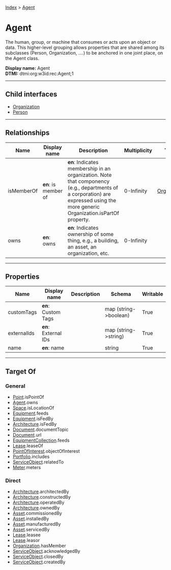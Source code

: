 [Index](../index.md) > [Agent](#)
# Agent

The human, group, or machine that consumes or acts upon an object or data. This higher-level grouping allows properties that are shared among its subclasses (Person, Organization, ....) to be anchored in one joint place, on the Agent class.


**Display name:** Agent<br />
**DTMI:** dtmi:org:w3id:rec:Agent;1

---

## Child interfaces
* [Organization](Organization/Organization.md)
* [Person](Person.md)

---

## Relationships

|Name|Display name|Description|Multiplicity|Target|Properties|Writable|
|-|-|-|-|-|-|-|
|isMemberOf|**en**: is member of|**en**: Indicates membership in an organization. Note that componency (e.g., departments of a corporation) are expressed using the more generic Organization.isPartOf property.|0-Infinity|[Organization](Organization/Organization.md)||True|
|owns|**en**: owns|**en**: Indicates ownership of some thing, e.g., a building, an asset, an organization, etc.|0-Infinity|||True|

---

## Properties

|Name|Display name|Description|Schema|Writable|
|-|-|-|-|-|
|customTags|**en**: Custom Tags||map (string->boolean)|True|
|externalIds|**en**: External IDs||map (string->string)|True|
|name|**en**: name||string|True|

---

## Target Of
### General
* [Point](../Point/Point.md).isPointOf
* [Agent](#).owns
* [Space](../Space/Space.md).isLocationOf
* [Equipment](../Asset/Equipment/Equipment.md).feeds
* [Equipment](../Asset/Equipment/Equipment.md).isFedBy
* [Architecture](../Space/Architecture/Architecture.md).isFedBy
* [Document](../Information/Document/Document.md).documentTopic
* [Document](../Information/Document/Document.md).url
* [EquipmentCollection](../Collection/Equipment-.md).feeds
* [Lease](../Event/Lease.md).leaseOf
* [PointOfInterest](../Information/PointOfInterest.md).objectOfInterest
* [Portfolio](../Collection/Portfolio.md).includes
* [ServiceObject](../Information/ServiceObject/ServiceObject.md).relatedTo
* [Meter](../Asset/Equipment/Meter/Meter.md).meters
### Direct
* [Architecture](../Space/Architecture/Architecture.md).architectedBy
* [Architecture](../Space/Architecture/Architecture.md).constructedBy
* [Architecture](../Space/Architecture/Architecture.md).operatedBy
* [Architecture](../Space/Architecture/Architecture.md).ownedBy
* [Asset](../Asset/Asset.md).commissionedBy
* [Asset](../Asset/Asset.md).installedBy
* [Asset](../Asset/Asset.md).manufacturedBy
* [Asset](../Asset/Asset.md).servicedBy
* [Lease](../Event/Lease.md).leasee
* [Lease](../Event/Lease.md).leasor
* [Organization](Organization/Organization.md).hasMember
* [ServiceObject](../Information/ServiceObject/ServiceObject.md).acknowledgedBy
* [ServiceObject](../Information/ServiceObject/ServiceObject.md).closedBy
* [ServiceObject](../Information/ServiceObject/ServiceObject.md).createdBy
